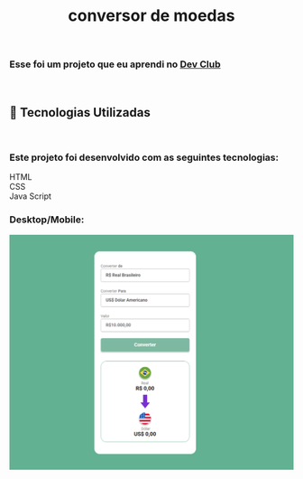 <h1 align="center">conversor de moedas</h1>
<br>
<h3> Esse foi um projeto que eu aprendi no <a href="https://www.devclub.com.br">Dev Club</a></h3>
<br>
<h2>🚀 Tecnologias Utilizadas</h2>
<br>
<h3>Este projeto foi desenvolvido com as seguintes tecnologias: </h3>

HTML
<br>
CSS
<br>
Java Script


<h3>Desktop/Mobile: </h3>
<img src="assents/conversorMoedasdesktop.png">
